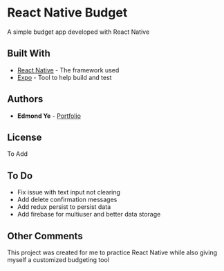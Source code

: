 # React Native Budget

A simple budget app developed with React Native


## Built With

* [React Native](https://facebook.github.io/react-native/) - The framework used
* [Expo](https://expo.io/) - Tool to help build and test


## Authors

* **Edmond Ye** - [Portfolio](https://edmondye.me/)


## License

To Add

## To Do

* Fix issue with text input not clearing
* Add delete confirmation messages
* Add redux persist to persist data
* Add firebase for multiuser and better data storage


## Other Comments

This project was created for me to practice React Native while also giving myself a customized budgeting tool


